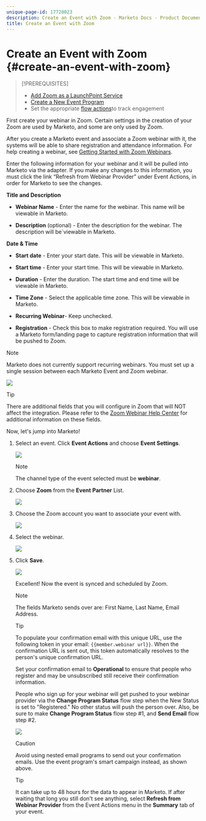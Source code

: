 ```yaml
---
unique-page-id: 17728023
description: Create an Event with Zoom - Marketo Docs - Product Documentation
title: Create an Event with Zoom
---
```


# Create an Event with Zoom {#create-an-event-with-zoom}

>[!PREREQUISITES]
>
>* [Add Zoom as a LaunchPoint Service](/help/marketo/product-docs/administration/additional-integrations/add-zoom-as-a-launchpoint-service.md)
>* [Create a New Event Program](/help/marketo/product-docs/demand-generation/events/understanding-events/create-a-new-event-program.md)
>* Set the appropriate [flow actions](/help/marketo/product-docs/core-marketo-concepts/smart-campaigns/flow-actions/add-a-flow-step-to-a-smart-campaign.md)to track engagement

First create your webinar in Zoom. Certain settings in the creation of your Zoom are used by Marketo, and some are only used by Zoom.

After you create a Marketo event and associate a Zoom webinar with it, the systems will be able to share registration and attendance information. For help creating a webinar, see  [Getting Started with Zoom Webinars](https://support.zoom.us/hc/en-us/articles/200917029-Getting-Started-With-Webinar).

Enter the following information for your webinar and it will be pulled into Marketo via the adapter. If you make any changes to this information, you must click the link “Refresh from Webinar Provider” under Event Actions, in order for Marketo to see the changes.

**Title and Description**

* **Webinar Name** - Enter the name for the webinar. This name will be viewable in Marketo.

* **Description** (optional) - Enter the description for the webinar. The description will be`viewable in Marketo.

**Date & Time**

* **Start date** - Enter your start date. This will be viewable in Marketo.

* **Start time** - Enter your start time. This will be viewable in Marketo.

* **Duration** - Enter the duration. The start time and end time will be viewable in Marketo.

* **Time Zone** - Select the applicable time zone. This will be viewable in Marketo.

* **Recurring Webinar**- Keep unchecked.

* **Registration** - Check this box to make registration required. You will use a Marketo form/landing page to capture registration information that will be pushed to Zoom.

>[!NOTE]
>
>Marketo does not currently support recurring webinars. You must set up a single session between each Marketo Event and Zoom webinar.

![](assets/overview2.png)

>[!TIP]
>
>There are additional fields that you will configure in Zoom that will NOT affect the integration. Please refer to the [Zoom Webinar Help Center](https://support.zoom.us/hc/en-us/sections/200324965-Video-Webinar) for additional information on these fields.

Now, let's jump into Marketo!

1. Select an event. Click **Event Actions** and choose **Event Settings**.

   ![](assets/image2015-5-14-14-3a53-3a10-1.png)

   >[!NOTE]
   >
   >The channel type of the event selected must be **webinar**.

1. Choose **Zoom** from the **Event** **Partner** List.

   ![](assets/eventsettings1.png)

1. Choose the Zoom account you want to associate your event with.

   ![](assets/selectaccount.png)

1. Select the webinar.

   ![](assets/selectevent.png)

1. Click **Save**.

   ![](assets/eventsettingssave.png)

   Excellent! Now the event is synced and scheduled by Zoom.

   >[!NOTE]
   >
   >The fields Marketo sends over are: First Name, Last Name, Email Address.

   >[!TIP]
   >
   >To populate your confirmation email with this unique URL, use the following token in your email: `{{member.webinar url}}`. When the confirmation URL is sent out, this token automatically resolves to the person's unique confirmation URL.
   >
   >Set your confirmation email to **Operational** to ensure that people who register and may be unsubscribed still receive their confirmation information.

   People who sign up for your webinar will get pushed to your webinar provider via the **Change Program Status** flow step when the New Status is set to "Registered." No other status will push the person over. Also, be sure to make **Change Program Status** flow step #1, and **Send Email** flow step #2.

   ![](assets/goto-webinar-1.png)

   >[!CAUTION]
   >
   >Avoid using nested email programs to send out your confirmation emails. Use the event program's smart campaign instead, as shown above.

   >[!TIP]
   >
   >It can take up to 48 hours for the data to appear in Marketo. If after waiting that long you still don't see anything, select **Refresh from Webinar Provider** from the Event Actions menu in the **Summary** tab of your event.
